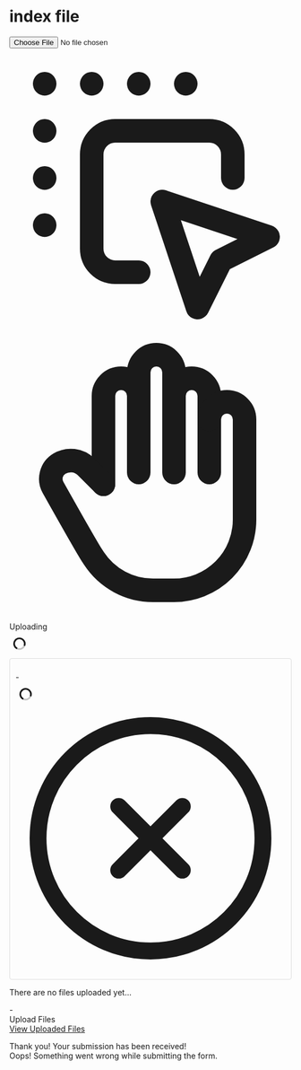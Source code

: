 # index file

<!DOCTYPE html><!--  This site was created in Webflow. https://webflow.com  --><!--  Last Published: Sun Nov 24 2024 15:16:19 GMT+0000 (Coordinated Universal Time)  -->
<html data-wf-page="673ef33f8b1cf1b863befb7a" data-wf-site="673ef33f8b1cf1b863befb31">
<head>
  <meta charset="utf-8">
  <title>Cloud-store</title>
  <meta content="width=device-width, initial-scale=1" name="viewport">
  <meta content="Webflow" name="generator">
  <link href="css/normalize.css" rel="stylesheet" type="text/css">
  <link href="css/webflow.css" rel="stylesheet" type="text/css">
  <link href="css/cloud-store-comp.webflow.css" rel="stylesheet" type="text/css">
  <script type="text/javascript">!function(o,c){var n=c.documentElement,t=" w-mod-";n.className+=t+"js",("ontouchstart"in o||o.DocumentTouch&&c instanceof DocumentTouch)&&(n.className+=t+"touch")}(window,document);</script>
  <link href="images/favicon.ico" rel="shortcut icon" type="image/x-icon">
  <link href="images/webclip.png" rel="apple-touch-icon">
  <style>
.file-item {
  border: 1px solid #ddd;
  padding: 10px;
  margin: 10px 0;
  border-radius: 4px;
}
.file-item a {
  color: #0066cc;
  text-decoration: none;
}
.file-item a:hover {
  text-decoration: underline;
}
</style>
</head>
<body>
  <section class="section">
    <div class="file-form-holder">
      <div class="file-form-block w-form">
        <form id="wf-form-muiltiFileUploader" name="wf-form-muiltiFileUploader" data-name="muiltiFileUploader" method="get" class="file-form" data-wf-page-id="673ef33f8b1cf1b863befb7a" data-wf-element-id="5617610e-0d5e-efd7-db94-790766a6076b">
          <div class="input-container">
            <div class="input-element w-embed"><input id="file-input" type="file" class="input-element"></div>
            <div class="div-block-3">
              <div id="s-emptyState" class="icon-embed-xsmall-2 w-embed"><svg xmlns="http://www.w3.org/2000/svg" xmlns:xlink="http://www.w3.org/1999/xlink" aria-hidden="true" role="img" class="iconify iconify--tabler" width="100%" height="100%" preserveaspectratio="xMidYMid meet" viewbox="0 0 24 24">
                  <g fill="none" stroke="currentColor" stroke-linecap="round" stroke-linejoin="round" stroke-width="2">
                    <path d="M19 11V9a2 2 0 0 0-2-2H9a2 2 0 0 0-2 2v8a2 2 0 0 0 2 2h2"></path>
                    <path d="m13 13l9 3l-4 2l-2 4zM3 3v.01M7 3v.01M11 3v.01M15 3v.01M3 7v.01M3 11v.01M3 15v.01"></path>
                  </g>
                </svg></div>
              <div id="s-fullState" class="icon-embed-xsmall-2 is-stop w-embed"><svg xmlns="http://www.w3.org/2000/svg" xmlns:xlink="http://www.w3.org/1999/xlink" aria-hidden="true" role="img" class="iconify iconify--tabler" width="100%" height="100%" preserveaspectratio="xMidYMid meet" viewbox="0 0 24 24">
                  <g fill="none" stroke="currentColor" stroke-linecap="round" stroke-linejoin="round" stroke-width="2">
                    <path d="M8 13V5.5a1.5 1.5 0 0 1 3 0V12m0-6.5v-2a1.5 1.5 0 1 1 3 0V12m0-6.5a1.5 1.5 0 0 1 3 0V12"></path>
                    <path d="M17 7.5a1.5 1.5 0 0 1 3 0V16a6 6 0 0 1-6 6h-2h.208a6 6 0 0 1-5.012-2.7A69.74 69.74 0 0 1 7 19c-.312-.479-1.407-2.388-3.286-5.728a1.5 1.5 0 0 1 .536-2.022a1.867 1.867 0 0 1 2.28.28L8 13"></path>
                  </g>
                </svg></div>
            </div>
            <div id="s-uploadLoader" class="div-block-4">
              <p class="paragraph">Uploading</p>
              <div class="html-loader is-button is-small w-embed"><svg xmlns="http://www.w3.org/2000/svg" width="24" height="24" viewbox="0 0 24 24">
                  <path fill="currentColor" d="M12,1A11,11,0,1,0,23,12,11,11,0,0,0,12,1Zm0,19a8,8,0,1,1,8-8A8,8,0,0,1,12,20Z" opacity=".25"></path>
                  <path fill="currentColor" d="M10.72,19.9a8,8,0,0,1-6.5-9.79A7.77,7.77,0,0,1,10.4,4.16a8,8,0,0,1,9.49,6.52A1.54,1.54,0,0,0,21.38,12h.13a1.37,1.37,0,0,0,1.38-1.54,11,11,0,1,0-12.7,12.39A1.54,1.54,0,0,0,12,21.34h0A1.47,1.47,0,0,0,10.72,19.9Z"></path>
                    <animatetransform attributename="transform" dur="0.75s" repeatcount="indefinite" type="rotate" values="0 12 12;360 12 12">
                </animatetransform></svg></div>
            </div>
          </div>
          <div id="a-fileList" class="image-list-holder">
            <div id="a-fileItem" class="file-item">
              <p id="a-fileName" class="paragraph w-node-_5c416cf2-d2bb-2b10-dbc0-ef8e5d283597-63befb7a">-</p>
              <div id="w-node-d2d1b2d0-4628-9cf5-d66a-70dd23f9f072-63befb7a" class="div-block-2">
                <div id="s-removeFileLoader" class="html-loader is-button w-embed"><svg xmlns="http://www.w3.org/2000/svg" width="24" height="24" viewbox="0 0 24 24">
                    <path fill="currentColor" d="M12,1A11,11,0,1,0,23,12,11,11,0,0,0,12,1Zm0,19a8,8,0,1,1,8-8A8,8,0,0,1,12,20Z" opacity=".25"></path>
                    <path fill="currentColor" d="M10.72,19.9a8,8,0,0,1-6.5-9.79A7.77,7.77,0,0,1,10.4,4.16a8,8,0,0,1,9.49,6.52A1.54,1.54,0,0,0,21.38,12h.13a1.37,1.37,0,0,0,1.38-1.54,11,11,0,1,0-12.7,12.39A1.54,1.54,0,0,0,12,21.34h0A1.47,1.47,0,0,0,10.72,19.9Z"></path>
                      <animatetransform attributename="transform" dur="0.75s" repeatcount="indefinite" type="rotate" values="0 12 12;360 12 12">
                  </animatetransform></svg></div>
                <div id="s-removeFile" class="icon-embed-xsmall w-embed"><svg xmlns="http://www.w3.org/2000/svg" xmlns:xlink="http://www.w3.org/1999/xlink" aria-hidden="true" role="img" class="iconify iconify--iconoir" width="100%" height="100%" preserveaspectratio="xMidYMid meet" viewbox="0 0 24 24">
                    <path fill="none" stroke="currentColor" stroke-linecap="round" stroke-linejoin="round" stroke-width="1.5" d="M9.172 14.828L12.001 12m2.828-2.828L12.001 12m0 0L9.172 9.172M12.001 12l2.828 2.828M12 22c5.523 0 10-4.477 10-10S17.523 2 12 2S2 6.477 2 12s4.477 10 10 10"></path>
                  </svg></div>
              </div>
            </div>
            <div id="s-emptyPlaceholder" class="empty-placeholder is-hidden">
              <p id="w-node-_6d702701-16f3-403b-f76e-12a187cf559a-63befb7a" class="paragraph centre-aligned">There are no files uploaded yet...</p>
            </div>
          </div>
          <div id="s-maxError" class="paragraph centre-aligned error">-</div>
          <div id="uploadFile" class="submit-button">
            <div>Upload Files</div>
          </div>
          <a href="files.html" class="submit-button secondary w-button">View Uploaded Files</a>
        </form>
        <div class="w-form-done">
          <div>Thank you! Your submission has been received!</div>
        </div>
        <div class="w-form-fail">
          <div>Oops! Something went wrong while submitting the form.</div>
        </div>
      </div>
    </div>
  </section>
  <script src="https://d3e54v103j8qbb.cloudfront.net/js/jquery-3.5.1.min.dc5e7f18c8.js?site=673ef33f8b1cf1b863befb31" type="text/javascript" integrity="sha256-9/aliU8dGd2tb6OSsuzixeV4y/faTqgFtohetphbbj0=" crossorigin="anonymous"></script>
  <script src="js/webflow.js" type="text/javascript"></script>
  <script type="module" src="http://localhost:3000/@vite/client"></script>
  <script type="module" src="http://localhost:3000/src/main.js"></script>
</body>
</html>
